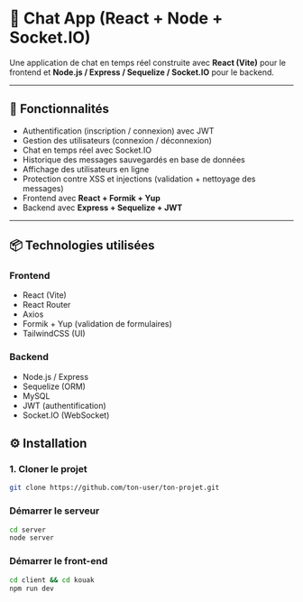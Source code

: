 # 💬 Chat App (React + Node + Socket.IO)

Une application de chat en temps réel construite avec **React (Vite)** pour le frontend et **Node.js / Express / Sequelize / Socket.IO** pour le backend.

---

## 🚀 Fonctionnalités

- Authentification (inscription / connexion) avec JWT
- Gestion des utilisateurs (connexion / déconnexion)
- Chat en temps réel avec Socket.IO
- Historique des messages sauvegardés en base de données
- Affichage des utilisateurs en ligne
- Protection contre XSS et injections (validation + nettoyage des messages)
- Frontend avec **React + Formik + Yup**
- Backend avec **Express + Sequelize + JWT**

---

## 📦 Technologies utilisées

### Frontend
- React (Vite)
- React Router
- Axios
- Formik + Yup (validation de formulaires)
- TailwindCSS (UI)

### Backend
- Node.js / Express
- Sequelize (ORM)
- MySQL
- JWT (authentification)
- Socket.IO (WebSocket)

## ⚙️ Installation

### 1. Cloner le projet
```bash
git clone https://github.com/ton-user/ton-projet.git
```
### Démarrer le serveur
```bash
cd server
node server
```
### Démarrer le front-end
```bash
cd client && cd kouak
npm run dev
```
